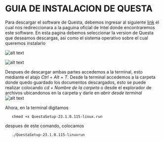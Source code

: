 # GUIA DE INSTALACION DE QUESTA

Para descargar el software de Questa, debemos ingresar al siguiente [link](https://www.intel.com/content/www/us/en/software-kit/776289/questa-intel-fpgas-pro-edition-software-version-23-1.html) 
el cual nos redireccionara a la paguina oficial de Intel donde encontraremos este software. En esta pagina debemos seleccionar la version de Questa que deseamos descargas, asi como el sistema operativo sobre el cual queremos instalarlo 

![alt text](https://github.com/DanielCastro-02/Electronica-Digital-G2-E1/blob/main/Recursos/Questa%201.png)


![alt text](https://github.com/DanielCastro-02/Electronica-Digital-G2-E1/blob/main/Recursos/Questa%202.png)

Despues de descargar ambas partes accedemos a la terminal, esto mediante el atajo *Ctrl* + *Alt* + *T*. Desde la terminal accedemos a la carpeta donde quedo guardado los documentos descargados, esto se puede realizar colocando *cd + Nombre de la carpeta* 
o desde el explorador de archivos ubicandonos en la carpeta y darle en *abrir desde terminal*
![alt text](https://github.com/DanielCastro-02/Electronica-Digital-G2-E1/blob/main/Recursos/Questa%203.png)

Ahora, en la terminal digitamos 
```
   chmod +x QuestaSetup-23.1.0.115-linux.run
```
despues de este comando, colocamos 
```
   ./QuestaSetup-23.1.0.115-linuxrun
```
